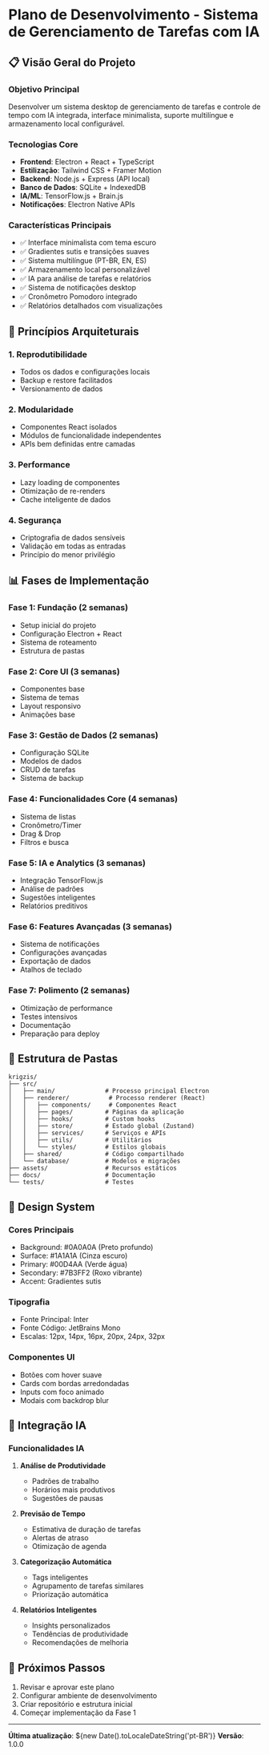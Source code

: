 # Plano de Desenvolvimento - Sistema de Gerenciamento de Tarefas com IA

## 📋 Visão Geral do Projeto

### Objetivo Principal
Desenvolver um sistema desktop de gerenciamento de tarefas e controle de tempo com IA integrada, interface minimalista, suporte multilíngue e armazenamento local configurável.

### Tecnologias Core
- **Frontend**: Electron + React + TypeScript
- **Estilização**: Tailwind CSS + Framer Motion
- **Backend**: Node.js + Express (API local)
- **Banco de Dados**: SQLite + IndexedDB
- **IA/ML**: TensorFlow.js + Brain.js
- **Notificações**: Electron Native APIs

### Características Principais
- ✅ Interface minimalista com tema escuro
- ✅ Gradientes sutis e transições suaves
- ✅ Sistema multilíngue (PT-BR, EN, ES)
- ✅ Armazenamento local personalizável
- ✅ IA para análise de tarefas e relatórios
- ✅ Sistema de notificações desktop
- ✅ Cronômetro Pomodoro integrado
- ✅ Relatórios detalhados com visualizações

## 🎯 Princípios Arquiteturais

### 1. Reprodutibilidade
- Todos os dados e configurações locais
- Backup e restore facilitados
- Versionamento de dados

### 2. Modularidade
- Componentes React isolados
- Módulos de funcionalidade independentes
- APIs bem definidas entre camadas

### 3. Performance
- Lazy loading de componentes
- Otimização de re-renders
- Cache inteligente de dados

### 4. Segurança
- Criptografia de dados sensíveis
- Validação em todas as entradas
- Princípio do menor privilégio

## 📊 Fases de Implementação

### Fase 1: Fundação (2 semanas)
- Setup inicial do projeto
- Configuração Electron + React
- Sistema de roteamento
- Estrutura de pastas

### Fase 2: Core UI (3 semanas)
- Componentes base
- Sistema de temas
- Layout responsivo
- Animações base

### Fase 3: Gestão de Dados (2 semanas)
- Configuração SQLite
- Modelos de dados
- CRUD de tarefas
- Sistema de backup

### Fase 4: Funcionalidades Core (4 semanas)
- Sistema de listas
- Cronômetro/Timer
- Drag & Drop
- Filtros e busca

### Fase 5: IA e Analytics (3 semanas)
- Integração TensorFlow.js
- Análise de padrões
- Sugestões inteligentes
- Relatórios preditivos

### Fase 6: Features Avançadas (3 semanas)
- Sistema de notificações
- Configurações avançadas
- Exportação de dados
- Atalhos de teclado

### Fase 7: Polimento (2 semanas)
- Otimização de performance
- Testes intensivos
- Documentação
- Preparação para deploy

## 🔧 Estrutura de Pastas

```
krigzis/
├── src/
│   ├── main/              # Processo principal Electron
│   ├── renderer/           # Processo renderer (React)
│   │   ├── components/     # Componentes React
│   │   ├── pages/         # Páginas da aplicação
│   │   ├── hooks/         # Custom hooks
│   │   ├── store/         # Estado global (Zustand)
│   │   ├── services/      # Serviços e APIs
│   │   ├── utils/         # Utilitários
│   │   └── styles/        # Estilos globais
│   ├── shared/            # Código compartilhado
│   └── database/          # Modelos e migrações
├── assets/                # Recursos estáticos
├── docs/                  # Documentação
└── tests/                 # Testes
```

## 🎨 Design System

### Cores Principais
- Background: #0A0A0A (Preto profundo)
- Surface: #1A1A1A (Cinza escuro)
- Primary: #00D4AA (Verde água)
- Secondary: #7B3FF2 (Roxo vibrante)
- Accent: Gradientes sutis

### Tipografia
- Fonte Principal: Inter
- Fonte Código: JetBrains Mono
- Escalas: 12px, 14px, 16px, 20px, 24px, 32px

### Componentes UI
- Botões com hover suave
- Cards com bordas arredondadas
- Inputs com foco animado
- Modais com backdrop blur

## 🤖 Integração IA

### Funcionalidades IA
1. **Análise de Produtividade**
   - Padrões de trabalho
   - Horários mais produtivos
   - Sugestões de pausas

2. **Previsão de Tempo**
   - Estimativa de duração de tarefas
   - Alertas de atraso
   - Otimização de agenda

3. **Categorização Automática**
   - Tags inteligentes
   - Agrupamento de tarefas similares
   - Priorização automática

4. **Relatórios Inteligentes**
   - Insights personalizados
   - Tendências de produtividade
   - Recomendações de melhoria

## 📝 Próximos Passos

1. Revisar e aprovar este plano
2. Configurar ambiente de desenvolvimento
3. Criar repositório e estrutura inicial
4. Começar implementação da Fase 1

---

**Última atualização**: ${new Date().toLocaleDateString('pt-BR')}
**Versão**: 1.0.0 